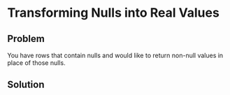 # Transforming Nulls into Real Values

##  Problem

You have rows that contain nulls and would like to return non-null values in place of
those nulls.

## Solution

